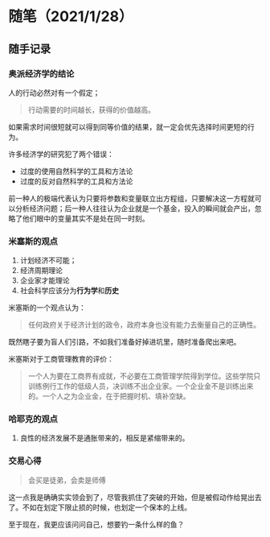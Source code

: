 # 随笔（2021/1/28）

## 随手记录

### 奥派经济学的结论

人的行动必然对有一个假定；

>行动需要的时间越长，获得的价值越高。

如果需求时间很短就可以得到同等价值的结果，就一定会优先选择时间更短的行为。

许多经济学的研究犯了两个错误：

* 过度的使用自然科学的工具和方法论
* 过度的反对自然科学的工具和方法论

前一种人的极端代表认为只要将参数和变量联立出方程组，只要解决这一方程就可以分析经济问题；后一种人往往认为企业就是一个基金，投入的瞬间就会产出，忽略了他们眼中的变量其实不是处在同一时刻。

### 米塞斯的观点

1. 计划经济不可能；
2. 经济周期理论
3. 企业家才能理论
4. 社会科学应该分为**行为学**和**历史**

米塞斯的一个观点认为：

> 任何政府关于经济计划的政令，政府本身也没有能力去衡量自己的正确性。

既然瞎子要为盲人们引路，不如我们准备好掉进坑里，随时准备爬出来吧。

米塞斯对于工商管理教育的评价：

> 一个人为要在工商界有成就，不必要在工商管理学院得到学位。这些学院只训练例行工作的低级人员，决训练不出企业家。一个企业金不是训练出来的。一个人之为企业金，在于把握时机、填补空缺。
### 哈耶克的观点

1. 良性的经济发展不是通胀带来的，相反是紧缩带来的。

### 交易心得

>会买是徒弟，会卖是师傅

这一点我是确确实实领会到了，尽管我抓住了突破的开始，但是被假动作给晃出去了。不如在划定下限止损的时候，也划定一个保本的上线。

至于现在，我更应该问问自己，想要钓一条什么样的鱼？